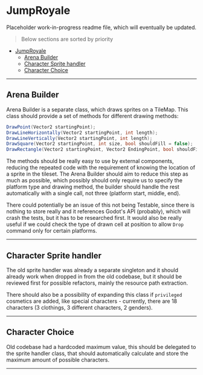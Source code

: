 # JumpRoyale

Placeholder work-in-progress readme file, which will eventually be updated.

> Below sections are sorted by priority

-   [JumpRoyale](#jumproyale)
    -   [Arena Builder](#arena-builder)
    -   [Character Sprite handler](#character-sprite-handler)
    -   [Character Choice](#character-choice)

---

## Arena Builder

Arena Builder is a separate class, which draws sprites on a TileMap. This class should provide a set of methods for different drawing methods:

```cs
DrawPoint(Vector2 startingPoint);
DrawLineHorizontally(Vector2 startingPoint, int length);
DrawLineVertically(Vector2 startingPoint, int length);
DrawSquare(Vector2 startingPoint, int size, bool shouldFill = false);
DrawRectangle(Vector2 startingPoint, Vector2 EndingPoint, bool shouldFill = false);
```

The methods should be really easy to use by external components, reducing the repeated code with the requirement of knowing the location of a sprite in the tileset. The Arena Builder should aim to reduce this step as much as possible, which possibly should only require us to specify the platform type and drawing method, the builder should handle the rest automatically with a single call, not three (platform start, middle, end).

There could potentially be an issue of this not being Testable, since there is nothing to store really and it references Godot's API (probably), which will crash the tests, but it has to be researched first. It would also be really useful if we could check the type of drawn cell at position to allow `Drop` command only for certain platforms.

---

## Character Sprite handler

The old sprite handler was already a separate singleton and it should already work when dropped in from the old codebase, but it should be reviewed first for possible refactors, mainly the resource path extraction.

There should also be a possibility of expanding this class if `privileged` cosmetics are added, like special characters - currently, there are 18 characters (3 clothings, 3 different characters, 2 genders).

---

## Character Choice

Old codebase had a hardcoded maximum value, this should be delegated to the sprite handler class, that should automatically calculate and store the maximum amount of possible characters.

---
